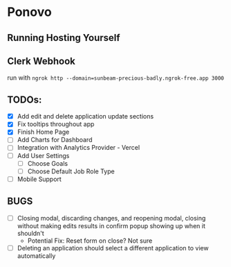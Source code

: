 # Ponovo

## Running Hosting Yourself

## Clerk Webhook

run with `ngrok http --domain=sunbeam-precious-badly.ngrok-free.app 3000`

## TODOs:

- [x] Add edit and delete application update sections
- [x] Fix tooltips throughout app
- [x] Finish Home Page
- [ ] Add Charts for Dashboard
- [ ] Integration with Analytics Provider - Vercel
- [ ] Add User Settings
  - [ ] Choose Goals
  - [ ] Choose Default Job Role Type
- [ ] Mobile Support

## BUGS

- [ ] Closing modal, discarding changes, and reopening modal, closing without making edits results in confirm popup showing up when it shouldn't
  - Potential Fix: Reset form on close? Not sure
- [ ] Deleting an application should select a different application to view automatically
